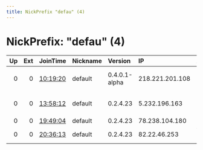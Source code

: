 ```yaml
---
title: NickPrefix "defau" (4)
---
```


# NickPrefix: "defau" (4)

|   Up |   Ext | JoinTime                                                                                            | Nickname   | Version       | IP              | AS                                 | CC   |   ORp |   Dirp | OS      | Contact   |   eFamMembers |
|-----:|------:|:----------------------------------------------------------------------------------------------------|:-----------|:--------------|:----------------|:-----------------------------------|:-----|------:|-------:|:--------|:----------|--------------:|
|    0 |     0 | [10:19:20](https://metrics.torproject.org/rs.html#details/02E22573EC0A4C3B627CCDDBF795813F681EFF89) | default    | 0.4.0.1-alpha | 218.221.201.108 | So-net Entertainment Corporation   | jp   | 50936 |      0 | Windows | None      |             1 |
|    0 |     0 | [13:58:12](https://metrics.torproject.org/rs.html#details/0A9D53879CBAA7F12D40BB2F23BC7B7380ECDCAA) | default    | 0.2.4.23      | 5.232.196.163   | Iran Telecommunication Company PJS | ir   |   443 |   9030 | Windows | None      |             1 |
|    0 |     0 | [19:49:04](https://metrics.torproject.org/rs.html#details/A4C4246872BEC9B2F5B57CAD8033AC3ACED0019F) | default    | 0.2.4.23      | 78.238.104.180  | Free SAS                           | fr   |   443 |   9030 | Windows | None      |             1 |
|    0 |     0 | [20:36:13](https://metrics.torproject.org/rs.html#details/7B7E9C89F913E09EE6D1225254AA703992F78780) | default    | 0.2.4.23      | 82.22.46.253    | Virgin Media Limited               | gb   |   443 |   9030 | Windows | None      |             1 |
